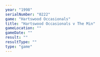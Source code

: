 ```yaml
---
year: "1998"
serialNumber: "0222" 
game: "Hartswood Occasionals"
title: "Hartswood Occasionals v The Min"
gameLocation: ""
gameDate: ""
result: ""
resultType: ""
type: "game"
---
```

